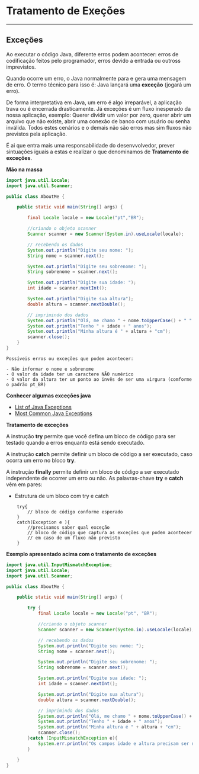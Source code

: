 # Tratamento de Exeções

---

## Exceções

Ao executar o código Java, diferente erros podem acontecer: erros de codificação feitos pelo programador, erros devido a entrada ou outross imprevistos.

Quando ocorre um erro, o Java normalmente para e gera uma mensagem de erro. O termo técnico para isso é: Java lançará uma **exceção** (jogará um erro).

De forma interpretativa em Java, um erro é algo irreparável, a aplicação trava ou é encerrada drasticamente. Já exceções é um fluxo inesperado da nossa aplicação, exemplo: Querer dividir um valor por zero, querer abrir um arquivo que não existe, abrir uma conexão de banco com usuário ou senha inválida. Todos estes cenários e o demais não são erros mas sim fluxos não previstos pela aplicação.

É ai que entra mais uma responsabilidade do desenvvolvedor, prever sintuações iguais a estas e realizar o que denominamos de **Tratamento de exceções**.

**Mão na massa**

```Java
import java.util.Locale;
import java.util.Scanner;

public class AboutMe {

    public static void main(String[] args) {

        final Locale locale = new Locale("pt","BR");

        //criando o objeto scanner
        Scanner scanner = new Scanner(System.in).useLocale(locale);

        // recebendo os dados
        System.out.println("Digite seu nome: ");
        String nome = scanner.next();

        System.out.println("Digite seu sobrenome: ");
        String sobrenome = scanner.next();

        System.out.println("Digite sua idade: ");
        int idade = scanner.nextInt();

        System.out.println("Digite sua altura");
        double altura = scanner.nextDouble();

        // imprimindo dos dados
        System.out.println("Olá, me chamo " + nome.toUpperCase() + " " + sobrenome.toUpperCase());
        System.out.println("Tenho " + idade + " anos");
        System.out.println("Minha altura é " + altura + "cm");
        scanner.close();
    }
}
```
    Possíveis erros ou exceções que podem acontecer:

    - Não informar o nome e sobrenome
    - O valor da idade ter um caractere NÃO numérico
    - O valor da altura ter um ponto ao invês de ser uma virgura (comforme o padrão pt_BR)

**Conhecer algumas exceções java**

- [List of Java Exceptions](https://programming.guide/java/list-of-java-exceptions.html)
- [Most Common Java Exceptions](https://rollbar.com/blog/most-common-java-exceptions/)

**Tratamento de exceções**

A instrução **try** permite que você defina um bloco de código para ser testado quando a erros enquanto está sendo executado.

A instrução **catch** permite definir um bloco de código a ser executado, caso ocorra um erro no bloco **try**.

A instrução **finally** permite definir um bloco de código a ser executado independente de ocorrer um erro ou não. As palavras-chave **try** e **catch** vêm em pares:

 - Estrutura de um bloco com try e catch

```
    try{
        // bloco de código conforme esperado
    }
    catch(Exception e ){
        //precisamos saber qual exceção
        // bloco de código que captura as exceções que podem acontecer
        // em caso de um fluxo não previsto
    }
```

**Exemplo apresentado acima com o tratamento de exceções**

```Java
import java.util.InputMismatchException;
import java.util.Locale;
import java.util.Scanner;

public class AboutMe {

    public static void main(String[] args) {

        try {
            final Locale locale = new Locale("pt", "BR");

            //criando o objeto scanner
            Scanner scanner = new Scanner(System.in).useLocale(locale);

            // recebendo os dados
            System.out.println("Digite seu nome: ");
            String nome = scanner.next();

            System.out.println("Digite seu sobrenome: ");
            String sobrenome = scanner.next();

            System.out.println("Digite sua idade: ");
            int idade = scanner.nextInt();

            System.out.println("Digite sua altura");
            double altura = scanner.nextDouble();

            // imprimindo dos dados
            System.out.println("Olá, me chamo " + nome.toUpperCase() + " " + sobrenome.toUpperCase());
            System.out.println("Tenho " + idade + " anos");
            System.out.println("Minha altura é " + altura + "cm");
            scanner.close();
        }catch (InputMismatchException e){
            System.err.println("Os campos idade e altura precisam ser numéricos");
        }

    }
}
```